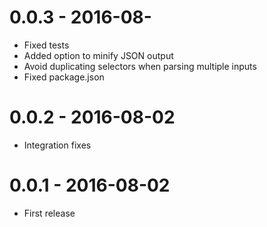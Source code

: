 # 0.0.3 - 2016-08-
- Fixed tests
- Added option to minify JSON output
- Avoid duplicating selectors when parsing multiple inputs
- Fixed package.json

# 0.0.2 - 2016-08-02
- Integration fixes

# 0.0.1 - 2016-08-02
- First release
